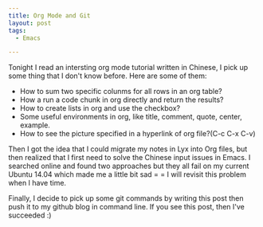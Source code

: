```yaml
---
title: Org Mode and Git
layout: post
tags:
  - Emacs

---
```


Tonight I read an intersting org mode tutorial written in Chinese,
I pick up some thing that I don't know before. Here are some of them:
* How to sum two specific colunms for all rows in an org table?
* How a run a code chunk in org directly and return the results?
* How to create lists in org and use the checkbox?
* Some useful environments in org, like title, comment, quote, center,
example.
* How to see the picture specified in a hyperlink of org file?(C-c C-x
  C-v)

Then I got the idea that I could migrate my notes in Lyx into Org
files, but then realized that I first need to solve the Chinese input issues
in Emacs. I searched online and found two approaches but they all fail
on my current Ubuntu 14.04 which made me a little bit sad = = I will
revisit this problem when I have time.

Finally, I decide to pick up some git commands by writing this post
then push it to my github blog in command line. If you see this post,
then I've succeeded :)
